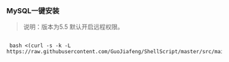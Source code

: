 ### MySQL一键安装
> 说明：版本为5.5 默认开启远程权限。
~~~
 
 bash <(curl -s -k -L https://raw.githubusercontent.com/GuoJiafeng/ShellScript/master/src/main/resources/mysqlInstaller.sh)
~~~